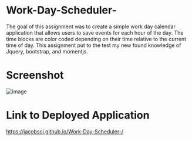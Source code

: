 # Work-Day-Scheduler-

The goal of this assignment was to create a simple work day calendar application that allows users to save events for each hour of the day. The time blocks are color coded depending on their time relative to the current time of day. This assignment put to the test my new found knowledge of Jquery, bootstrap, and momentjs. 

# Screenshot

![image](https://user-images.githubusercontent.com/77179391/110413263-9085d000-805b-11eb-9f18-6df7da5b505f.png)

# Link to Deployed Application

https://jacobscj.github.io/Work-Day-Scheduler-/
